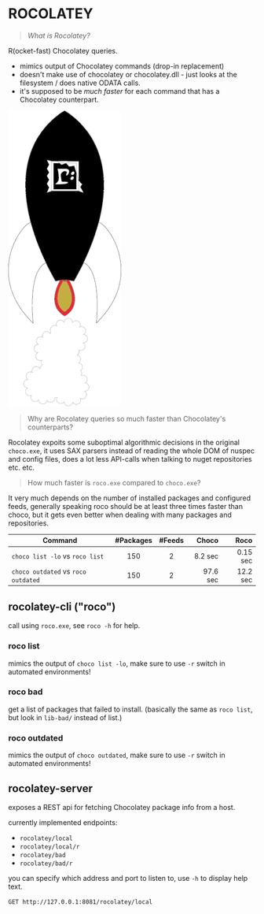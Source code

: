 # ROCOLATEY

> *What is Rocolatey?*

R(ocket-fast) Chocolatey queries.

* mimics output of Chocolatey commands (drop-in replacement)
* doesn't make use of chocolatey or chocolatey.dll - just looks at the filesystem / does native ODATA calls.
* it's supposed to be _much faster_ for each command that has a Chocolatey counterpart.

![roco logo](./roco.png)

> Why are Rocolatey queries so much faster than Chocolatey's counterparts?

Rocolatey expoits some suboptimal algorithmic decisions in the original `choco.exe`, it uses SAX parsers instead of reading the whole DOM of nuspec and config files, does a lot less API-calls when talking to nuget repositories etc. etc.

> How much faster is `roco.exe` compared to `choco.exe`?

It very much depends on the number of installed packages and configured feeds, generally speaking roco should be at least three times faster than choco, but it gets even better when dealing with many packages and repositories.

| Command                             | #Packages | #Feeds |    Choco |     Roco |
| ----------------------------------- | :-------: | :----: | -------: | -------: |
| `choco list -lo` vs `roco list`     |    150    |   2    |  8.2 sec | 0.15 sec |
| `choco outdated` vs `roco outdated` |    150    |   2    | 97.6 sec | 12.2 sec |

## rocolatey-cli ("roco")

call using `roco.exe`, see `roco -h` for help.

### roco list

mimics the output of `choco list -lo`, make sure to use `-r` switch in automated environments!

### roco bad

get a list of packages that failed to install.
(basically the same as `roco list`, but look in `lib-bad/` instead of list.)

### roco outdated

mimics the output of `choco outdated`, make sure to use `-r` switch in automated environments!

## rocolatey-server

exposes a REST api for fetching Chocolatey package info from a host.

currently implemented endpoints:

* `rocolatey/local`
* `rocolatey/local/r`
* `rocolatey/bad`
* `rocolatey/bad/r`

you can specify which address and port to listen to, use `-h` to display help text.

```
GET http://127.0.0.1:8081/rocolatey/local
```
